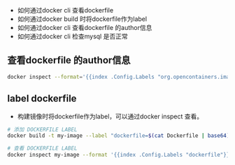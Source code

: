- 如何通过docker cli 查看dockerfile
- 如何通过docker build 时将dockerfile作为label
- 如何通过docker cli 查看dockerfile 的author信息
- 如何通过docker cli 检查mysql 是否正常

## 查看dockerfile 的author信息
```bash
docker inspect --format='{{index .Config.Labels "org.opencontainers.image.authors"}}' mysql-alpine
```


## label dockerfile
- 构建镜像时将dockerfile作为label，可以通过docker inspect 查看。
```bash
# 添加 DOCKERFILE LABEL
docker build -t my-image --label "dockerfile=$(cat Dockerfile | base64)" .

# 查看 DOCKERFILE LABEL
docker inspect my-image --format '{{index .Config.Labels "dockerfile"}}' | base64 -d
```